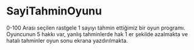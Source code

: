# SayiTahminOyunu
0-100 Arası seçilen rastgele 1 sayıyı tahmin ettiğimiz bir oyun programı. Oyuncunun 5 hakkı var, yanlış tahminlerde hak 1 er şekilde azalmakta ve hatalı tahminler oyun sonu ekrana yazdırılmakta.
